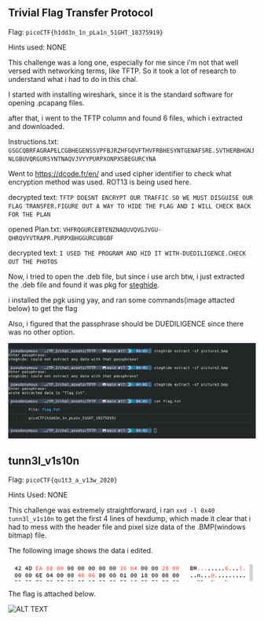 ## Trivial Flag Transfer Protocol

Flag: ```picoCTF{h1dd3n_1n_pLa1n_51GHT_18375919}```

Hints used: NONE

This challenge was a long one, especially for me since i'm not that well versed with networking terms, like TFTP.
So it took a lot of research to understand what i had to do in this chal.

I started with installing wireshark, since it is the standard software for opening .pcapang files.

after that, i went to the TFTP column and found 6 files, which i extracted and downloaded.

Instructions.txt: ```GSGCQBRFAGRAPELCGBHEGENSSVPFBJRZHFGQVFTHVFRBHESYNTGENAFSRE.SVTHERBHGNJNLGBUVQRGURSYNTNAQVJVYYPURPXONPXSBEGURCYNA```

Went to https://dcode.fr/en/ and used cipher identifier to check what encryption method was used. ROT13 is being used here.

decrypted text: ```TFTP DOESNT ENCRYPT OUR TRAFFIC SO WE MUST DISGUISE OUR FLAG TRANSFER.FIGURE OUT A WAY TO HIDE THE FLAG AND I WILL CHECK BACK FOR THE PLAN```

opened Plan.txt: ```VHFRQGURCEBTENZNAQUVQVGJVGU-QHRQVYVTRAPR.PURPXBHGGURCUBGBF```

decrypted text: ```I USED THE PROGRAM AND HID IT WITH-DUEDILIGENCE.CHECK OUT THE PHOTOS```

Now, i tried to open the .deb file, but since i use arch btw, i just extracted the .deb file and found it was pkg for [steghide](/TP_2/chal_assets/TFTP/program/control/control).

i installed the pgk using yay, and ran some commands(image attacted below) to get the flag

Also, i figured that the passphrase should be DUEDILIGENCE since there was no other option.

![ALT TEXT](/assets/tftp_tp2.png)



## tunn3l_v1s10n

Flag: ```picoCTF{qu1t3_a_v13w_2020}```

Hints Used: NONE

This challenge was extremely straightforward,
i ran ```xxd -l 0x40 tunn3l_v1s10n``` to get the first 4 lines of hexdump, which made it clear that i had to mess with the header file and pixel size data of the .BMP(windows bitmap) file.

The following image shows the data i edited.

![ALT TEXT](/assets/tunnel_vision_tp2.png)

The flag is attached below.

![ALT TEXT](/assets/tunn3l_v1s10n.bmp)




